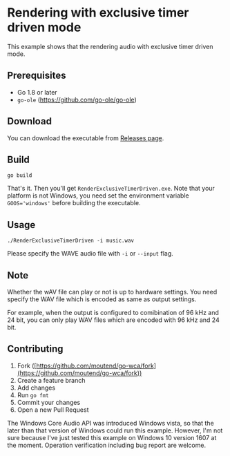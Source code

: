 # Rendering with exclusive timer driven mode

This example shows that the rendering audio with exclusive timer driven mode.

## Prerequisites

- Go 1.8 or later
- `go-ole` (https://github.com/go-ole/go-ole)

## Download

You can download the executable from [Releases page](https://github.com/moutend/go-wca/releases).

## Build

```shell
go build
```

That's it. Then you'll get `RenderExclusiveTimerDriven.exe`. Note that your platform is not Windows, you need set the environment variable `GOOS='windows'` before building the executable.

## Usage

```shell
./RenderExclusiveTimerDriven -i music.wav
```

Please specify the WAVE audio file with `-i` or `--input` flag.

## Note

Whether the wAV file can play or not is up to hardware settings. You need specify the WAV file which is encoded as same as output settings.

For example, when the output is configured to comibination of 96 kHz and 24 bit, you can only play WAV files which are encoded with 96 kHz and 24 bit.

## Contributing

1. Fork ([https://github.com/moutend/go-wca/fork](https://github.com/moutend/go-wca/fork))
1. Create a feature branch
1. Add changes
1. Run `go fmt`
1. Commit your changes
1. Open a new Pull Request

The Windows Core Audio API was introduced Windows vista, so that the later than that version of Windows could run this example. However, I'm not sure because I've just tested this example on Windows 10 version 1607 at the moment. Operation verification including bug report are welcome.
